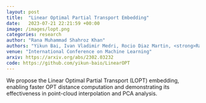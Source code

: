 ```yaml
---
layout: post
title:  "Linear Optimal Partial Transport Embedding"
date:   2023-07-21 22:21:59 +00:00
image: /images/lopt.png
categories: research
author: "Rana Muhammad Shahroz Khan"
authors: "Yikun Bai, Ivan Vladimir Medri, Rocio Diaz Martin, <strong>Rana Shahroz</strong>, Soheil Kolouri"
venue: "International Conference on Machine Learning"
arxiv: https://arxiv.org/abs/2302.03232
code: https://github.com/yikun-baio/LinearOPT
---
```

We propose the Linear Optimal Partial Transport (LOPT) embedding, enabling faster OPT distance computation and demonstrating its effectiveness in point-cloud interpolation and PCA analysis.